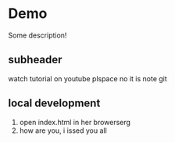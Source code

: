 # Demo

Some description!

## subheader

watch tutorial on youtube plspace
no it is note
git

## local development

1. open index.html in her browerserg
2. how are you, i issed you all
